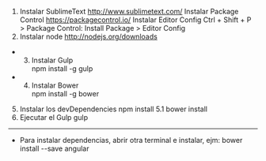 1. Instalar SublimeText
	http://www.sublimetext.com/
	Instalar Package Control
		https://packagecontrol.io/
	Instalar Editor Config
		Ctrl + Shift + P > Package Control: Install Package > Editor Config
2. Instalar node 
	http://nodejs.org/downloads
* 3. Instalar Gulp	
	npm install -g gulp
* 4. Instalar Bower	 
	npm install -g bower
5. Instalar los devDependencies
	npm install
5.1 bower install
6. Ejecutar el Gulp
	gulp
--------------------------------------------------------------------
 * Para instalar dependencias, abrir otra terminal e instalar, ejm:
 				bower install --save angular
